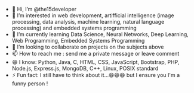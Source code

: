 - 👋 Hi, I’m @the15developer
- 👀 I’m interested in web development, artifficial intelligence (image processing, data analysis, machine learning, natural language processing) and embedded systems programming
- 🌱 I’m currently learning Data Science, Neural Networks, Deep Learning, Web Programming, Embedded Systems Programming
- 💞️ I’m looking to collaborate on projects on the subjects above
- 📫 How to reach me : send me a private message or leave comment
- 😄 I know: Python, Java, C, HTML, CSS, JavaScript, Bootstrap, PHP, Node.js, Express.js, MongoDB, C++, Linux, POSIX standard
- ⚡ Fun fact: I still have to think about it...😄😄😄 but I ensure you I'm a funny person !

<!---
the15developer/the15developer is a ✨ special ✨ repository because its `README.md` (this file) appears on your GitHub profile.
You can click the Preview link to take a look at your changes.
--->
